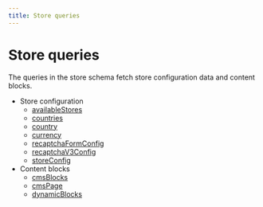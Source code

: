 ```yaml
---
title: Store queries
---
```


# Store queries

The queries in the store schema fetch store configuration data and content blocks.

- Store configuration
  - [availableStores](available-stores.md)
  - [countries](countries.md)
  - [country](country.md)
  - [currency](currency.md)
  - [recaptchaFormConfig](recaptcha-form-config.md)
  - [recaptchaV3Config](recaptcha-v3-config.md)
  - [storeConfig](store-config.md)
- Content blocks
  - [cmsBlocks](cms-blocks.md)
  - [cmsPage](cms-page.md)
  - [dynamicBlocks](dynamic-blocks.md)
